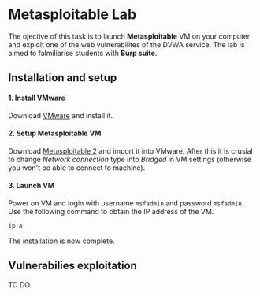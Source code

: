 # Metasploitable Lab
The ojective of this task is to launch **Metasploitable** VM on your computer and exploit one of the web vulnerabilites of the DVWA service.
The lab is aimed to falmiliarise students with **Burp suite**.

## Installation and setup
#### 1. Install VMware
Download [VMware](https://www.vmware.com/ru/products/workstation-player/workstation-player-evaluation.html) and install it.

#### 2. Setup Metasploitable VM
Download [Metasploitable 2](https://sourceforge.net/projects/metasploitable/) and import it into VMware.
After this it is crusial to change _Network connection_ type into _Bridged_ in VM settings (otherwise you won't be able to connect to machine).

#### 3. Launch VM
Power on VM and login with username `msfadmin` and password `msfadmin`.
Use the following command to obtain the IP address of the VM. 
```bash
ip a
```
The installation is now complete.

## Vulnerabilies exploitation

TO DO

